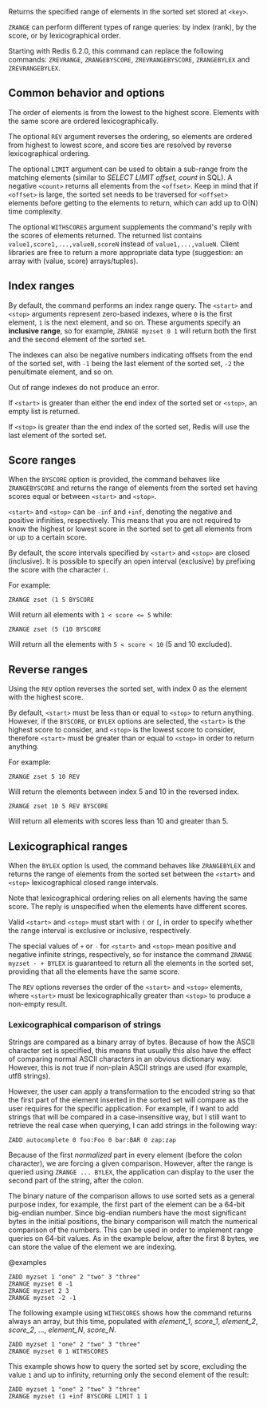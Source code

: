 Returns the specified range of elements in the sorted set stored at `<key>`.

`ZRANGE` can perform different types of range queries: by index (rank), by the score, or by lexicographical order.

Starting with Redis 6.2.0, this command can replace the following commands: `ZREVRANGE`, `ZRANGEBYSCORE`, `ZREVRANGEBYSCORE`, `ZRANGEBYLEX` and `ZREVRANGEBYLEX`.

## Common behavior and options

The order of elements is from the lowest to the highest score. Elements with the same score are ordered lexicographically.

The optional `REV` argument reverses the ordering, so elements are ordered from highest to lowest score, and score ties are resolved by reverse lexicographical ordering.

The optional `LIMIT` argument can be used to obtain a sub-range from the matching elements (similar to _SELECT LIMIT offset, count_ in SQL).
A negative `<count>` returns all elements from the `<offset>`. Keep in mind that if `<offset>` is large, the sorted set needs to be traversed for `<offset>` elements before getting to the elements to return, which can add up to O(N) time complexity.

The optional `WITHSCORES` argument supplements the command's reply with the scores of elements returned. The returned list contains `value1,score1,...,valueN,scoreN` instead of `value1,...,valueN`. Client libraries are free to return a more appropriate data type (suggestion: an array with (value, score) arrays/tuples).

## Index ranges

By default, the command performs an index range query. The `<start>` and `<stop>` arguments represent zero-based indexes, where `0` is the first element, `1` is the next element, and so on. These arguments specify an **inclusive range**, so for example, `ZRANGE myzset 0 1` will return both the first and the second element of the sorted set.

The indexes can also be negative numbers indicating offsets from the end of the sorted set, with `-1` being the last element of the sorted set, `-2` the penultimate element, and so on.

Out of range indexes do not produce an error.

If `<start>` is greater than either the end index of the sorted set or `<stop>`, an empty list is returned.

If `<stop>` is greater than the end index of the sorted set, Redis will use the last element of the sorted set.

## Score ranges

When the `BYSCORE` option is provided, the command behaves like `ZRANGEBYSCORE` and returns the range of elements from the sorted set having scores equal or between `<start>` and `<stop>`.

`<start>` and `<stop>` can be `-inf` and `+inf`, denoting the negative and positive infinities, respectively. This means that you are not required to know the highest or lowest score in the sorted set to get all elements from or up to a certain score.

By default, the score intervals specified by `<start>` and `<stop>` are closed (inclusive).
It is possible to specify an open interval (exclusive) by prefixing the score
with the character `(`.

For example:

```
ZRANGE zset (1 5 BYSCORE
```

Will return all elements with `1 < score <= 5` while:

```
ZRANGE zset (5 (10 BYSCORE
```

Will return all the elements with `5 < score < 10` (5 and 10 excluded).

## Reverse ranges

Using the `REV` option reverses the sorted set, with index 0 as the element with the highest score.

By default, `<start>` must be less than or equal to `<stop>` to return anything.
However, if the `BYSCORE`, or `BYLEX` options are selected, the `<start>` is the highest score to consider, and `<stop>` is the lowest score to consider, therefore `<start>` must be greater than or equal to `<stop>` in order to return anything.

For example:

```
ZRANGE zset 5 10 REV
```

Will return the elements between index 5 and 10 in the reversed index.

```
ZRANGE zset 10 5 REV BYSCORE
```

Will return all elements with scores less than 10 and greater than 5.

## Lexicographical ranges

When the `BYLEX` option is used, the command behaves like `ZRANGEBYLEX` and returns the range of elements from the sorted set between the `<start>` and `<stop>` lexicographical closed range intervals.

Note that lexicographical ordering relies on all elements having the same score. The reply is unspecified when the elements have different scores.

Valid `<start>` and `<stop>` must start with `(` or `[`, in order to specify
whether the range interval is exclusive or inclusive, respectively.

The special values of `+` or `-` for `<start>` and `<stop>` mean positive and negative infinite strings, respectively, so for instance the command `ZRANGE myzset - + BYLEX` is guaranteed to return all the elements in the sorted set, providing that all the elements have the same score.

The `REV` options reverses the order of the `<start>` and `<stop>` elements, where `<start>` must be lexicographically greater than `<stop>` to produce a non-empty result.

### Lexicographical comparison of strings

Strings are compared as a binary array of bytes. Because of how the ASCII character set is specified, this means that usually this also have the effect of comparing normal ASCII characters in an obvious dictionary way. However, this is not true if non-plain ASCII strings are used (for example, utf8 strings).

However, the user can apply a transformation to the encoded string so that the first part of the element inserted in the sorted set will compare as the user requires for the specific application. For example, if I want to
add strings that will be compared in a case-insensitive way, but I still
want to retrieve the real case when querying, I can add strings in the
following way:

    ZADD autocomplete 0 foo:Foo 0 bar:BAR 0 zap:zap

Because of the first *normalized* part in every element (before the colon character), we are forcing a given comparison. However, after the range is queried using `ZRANGE ... BYLEX`, the application can display to the user the second part of the string, after the colon.

The binary nature of the comparison allows to use sorted sets as a general purpose index, for example, the first part of the element can be a 64-bit big-endian number. Since big-endian numbers have the most significant bytes in the initial positions, the binary comparison will match the numerical comparison of the numbers. This can be used in order to implement range queries on 64-bit values. As in the example below, after the first 8 bytes, we can store the value of the element we are indexing.

@examples

```cli
ZADD myzset 1 "one" 2 "two" 3 "three"
ZRANGE myzset 0 -1
ZRANGE myzset 2 3
ZRANGE myzset -2 -1
```

The following example using `WITHSCORES` shows how the command returns always an array, but this time, populated with *element_1*, *score_1*, *element_2*, *score_2*, ..., *element_N*, *score_N*.

```cli
ZADD myzset 1 "one" 2 "two" 3 "three"
ZRANGE myzset 0 1 WITHSCORES
```

This example shows how to query the sorted set by score, excluding the value `1` and up to infinity, returning only the second element of the result:

```cli
ZADD myzset 1 "one" 2 "two" 3 "three"
ZRANGE myzset (1 +inf BYSCORE LIMIT 1 1
```

